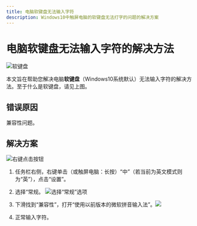 ```yaml
---
title: 电脑软键盘无法输入字符
description: Windows10中触屏电脑的软键盘无法打字的问题的解决方案
---
```


# 电脑软键盘无法输入字符的解决方法

![软键盘](https://i.p-i.vip/88/20250916-68c95ecb5e459.png)

本文旨在帮助您解决电脑**软键盘**（Windows10系统默认）无法输入字符的解决方法。至于什么是软键盘，请见上图。

## 错误原因



兼容性问题。

## 解决方案

![右键点击按钮](https://i.p-i.vip/88/20250916-68c9668c6b799.png)

1. 任务栏右侧，右键单击（或触屏电脑：长按）“中”（若当前为英文模式则为“英”），点击“设置”。
2. 选择“常规。
![选择“常规”选项](https://i.p-i.vip/88/20250916-68c9672d100ac.png)

3. 下滑找到“兼容性”，打开“使用以前版本的微软拼音输入法”。![](https://i.p-i.vip/88/20250916-68c967e37f495.png)

4. 正常输入字符。
